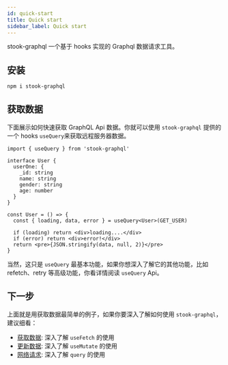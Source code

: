 ```yaml
---
id: quick-start
title: Quick start
sidebar_label: Quick start
---
```


stook-graphql 一个基于 hooks 实现的 Graphql 数据请求工具。

## 安装

```bash
npm i stook-graphql
```

## 获取数据

下面展示如何快速获取 GraphQL Api 数据。你就可以使用 `stook-graphql` 提供的一个 hooks `useQuery`来获取远程服务器数据。

```tsx
import { useQuery } from 'stook-graphql'

interface User {
  userOne: {
    _id: string
    name: string
    gender: string
    age: number
  }
}

const User = () => {
  const { loading, data, error } = useQuery<User>(GET_USER)

  if (loading) return <div>loading....</div>
  if (error) return <div>error!</div>
  return <pre>{JSON.stringify(data, null, 2)}</pre>
}
```

当然，这只是 `useQuery` 最基本功能，如果你想深入了解它的其他功能，比如 refetch、retry 等高级功能，你看详情阅读 `useQuery` Api。

## 下一步

上面就是用获取数据最简单的例子，如果你要深入了解如何使用 `stook-graphql`，建议细看：

- [获取数据](/docs/graphql/useQuery): 深入了解 `useFetch` 的使用
- [更新数据](/docs/graphql/useMutate): 深入了解 `useMutate` 的使用
- [网络请求](/docs/graphql/query): 深入了解 `query` 的使用
